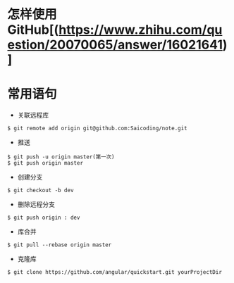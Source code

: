 # 怎样使用 GitHub[(https://www.zhihu.com/question/20070065/answer/16021641)]

# 常用语句
* 关联远程库
```
$ git remote add origin git@github.com:Saicoding/note.git
```
* 推送
```
$ git push -u origin master(第一次)
$ git push origin master
```
* 创建分支 
```
$ git checkout -b dev
```
* 删除远程分支
```
$ git push origin : dev
```
* 库合并
```
$ git pull --rebase origin master
```
* 克隆库
```
$ git clone https://github.com/angular/quickstart.git yourProjectDir
```
